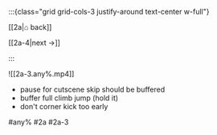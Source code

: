 :::{class="grid grid-cols-3 justify-around text-center w-full"}
<span/>

[[2a|⌂ back]]

[[2a-4|next →]]

:::

![[2a-3.any%.mp4]]

* pause for cutscene skip should be buffered
* buffer full climb jump (hold it)
* don't corner kick too early

#any% #2a #2a-3
